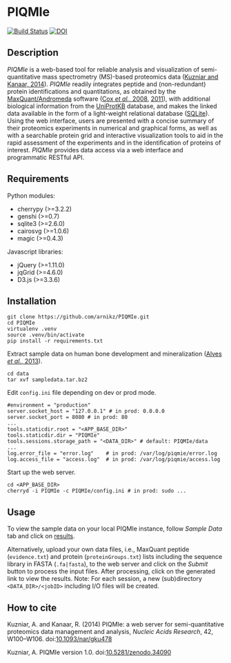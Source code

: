 # PIQMIe

[![Build Status](https://travis-ci.com/arnikz/PIQMIe.svg?branch=dev)](https://travis-ci.com/arnikz/PIQMIe)
[![DOI](https://zenodo.org/badge/42406525.svg)](https://zenodo.org/badge/latestdoi/42406525)

## Description

_PIQMIe_ is a web-based tool for reliable analysis and visualization of semi-quantitative mass spectrometry (MS)-based proteomics data ([Kuzniar and Kanaar, 2014](https://doi.org/10.1093/nar/gku478)). _PIQMIe_ readily integrates peptide and (non-redundant) protein identifications and quantitations, as obtained by the [MaxQuant/Andromeda](http://maxquant.org/) software ([Cox _et al._, 2008](https://doi.org/10.1038/nbt.1511), [2011](https://doi.org/10.1021/pr101065j)), with additional biological information from the [UniProtKB](http://www.uniprot.org/) database, and makes the linked data available in the form of a light-weight relational database ([SQLite](http://sqlite.org/)). Using the web interface, users are presented with a concise summary of their proteomics experiments in numerical and graphical forms, as well as with a searchable protein grid and interactive visualization tools to aid in the rapid assessment of the experiments and in the identification of proteins of interest. _PIQMIe_ provides data access via a web interface and programmatic RESTful API.

## Requirements

Python modules:

- cherrypy (>=3.2.2)
- genshi (>=0.7)
- sqlite3 (>=2.6.0)
- cairosvg (>=1.0.6)
- magic (>=0.4.3)

Javascript libraries:

- jQuery (>=1.11.0)
- jqGrid (>=4.6.0)
- D3.js (>=3.3.6)

## Installation

```
git clone https://github.com/arnikz/PIQMIe.git
cd PIQMIe
virtualenv .venv
source .venv/bin/activate
pip install -r requirements.txt
```

Extract sample data on human bone development and mineralization ([Alves _et al._, 2013](https://doi.org/10.1074/mcp.M112.024927)).

```
cd data
tar xvf sampledata.tar.bz2
```

Edit `config.ini` file depending on dev or prod mode.

```
#environment = "production"
server.socket_host = "127.0.0.1" # in prod: 0.0.0.0
server.socket_port = 8080 # in prod: 80
...
tools.staticdir.root = "<APP_BASE_DIR>"
tools.staticdir.dir = "PIQMIe"
tools.sessions.storage_path = "<DATA_DIR>" # default: PIQMIe/data
...
log.error_file = "error.log"    # in prod: /var/log/piqmie/error.log
log.access_file = "access.log"  # in prod: /var/log/piqmie/access.log
```

Start up the web server.

```
cd <APP_BASE_DIR>
cherryd -i PIQMIe -c PIQMIe/config.ini # in prod: sudo ...
```

## Usage

To view the sample data on your local PIQMIe instance, follow _Sample Data_ tab and click on [results](http://localhost:8080/results/a000000000000000000000000000000000000001).

Alternatively, upload your own data files, i.e., MaxQuant peptide (`evidence.txt`) and protein (`proteinGroups.txt`) lists including the sequence library in FASTA (`.fa|fasta`), to the web server and click on the _Submit_ button to process the input files. After processing, click on the generated link to view the results. Note: For each session, a new (sub)directory `<DATA_DIR>/<jobID>` including I/O files will be created.


## How to cite

Kuzniar, A. and Kanaar, R. (2014) PIQMIe: a web server for semi-quantitative proteomics data management and analysis, _Nucleic Acids Research_, 42, W100–W106\. doi:[10.1093/nar/gku478](https://doi.org/10.1093/nar/gku478)

Kuzniar, A. PIQMIe version 1.0\. doi:[10.5281/zenodo.34090](https://doi.org/10.5281/zenodo.34090)
